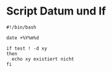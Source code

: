# Script Datum und If 

```
#!/bin/bash

date +%Y%m%d

if test ! -d xy
then
  echo xy existiert nicht
fi
